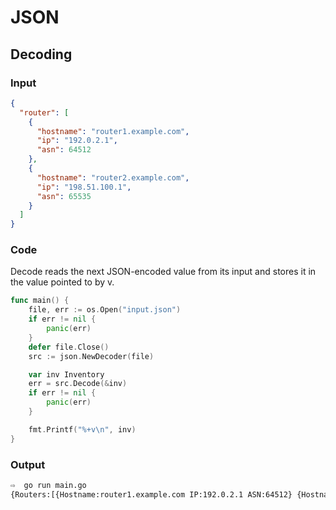 # JSON 

## Decoding

### Input
```json
{
  "router": [
    {
      "hostname": "router1.example.com",
      "ip": "192.0.2.1",
      "asn": 64512
    },
    {
      "hostname": "router2.example.com",
      "ip": "198.51.100.1",
      "asn": 65535
    }
  ]
}
```

### Code
Decode reads the next JSON-encoded value from its input and stores it in the value pointed to by v.

```go
func main() {
	file, err := os.Open("input.json")
	if err != nil {
		panic(err)
	}
	defer file.Close()
	src := json.NewDecoder(file)

	var inv Inventory
	err = src.Decode(&inv)
	if err != nil {
		panic(err)
	}

	fmt.Printf("%+v\n", inv)
}
```

### Output
```bash
⇨  go run main.go 
{Routers:[{Hostname:router1.example.com IP:192.0.2.1 ASN:64512} {Hostname:router2.example.com IP:198.51.100.1 ASN:65535}]}
```
